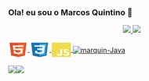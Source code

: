<h3>Ola! eu sou o Marcos Quintino 👋</h3>
<div align="center" >
  <a href="https://github.com/MarcosQuintino0">
  <img height="130px "  src="https://github-readme-stats.vercel.app/api?username=MarcosQuintino0&show_icons=true&theme=codeSTACKr&include_all_commits=true&count_private=true"/>
  <img height="130px" src="https://github-readme-stats.vercel.app/api/top-langs/?username=MarcosQuintino0&layout=compact&langs_count=7&theme=codeSTACKr"/>
</div>
<div style="display: inline_block"><br>
  <img align="center" alt="marquin-HTML" height="30" width="40" src="https://raw.githubusercontent.com/devicons/devicon/master/icons/html5/html5-original.svg">
  <img align="center" alt="marquin-CSS" height="30" width="40" src="https://raw.githubusercontent.com/devicons/devicon/master/icons/css3/css3-original.svg">
  <img align="center" alt="marquin-Js" height="30" width="40" src="https://raw.githubusercontent.com/devicons/devicon/master/icons/javascript/javascript-plain.svg">
  <img align="center" alt="marquin-Java" height="30" width="40" src="https://cdn.jsdelivr.net/gh/devicons/devicon/icons/adonisjs/adonisjs-original.svg" /> <br><br>
          
</div>
  
  <div> 
  <a href = "mailto:marcosquintinodev@gmail.com"><img src="https://img.shields.io/badge/-Gmail-%23333?style=for-the-badge&logo=gmail&logoColor=red a" target="_blank"></a
  <a href="https://www.linkedin.com/in/marcos-andre-quintino/" target="_blank"><img src="https://img.shields.io/badge/-LinkedIn-%230077B5?style=for-the-badge&logo=linkedin&logoColor=white" target="_blank"></a> 
    
</div>
